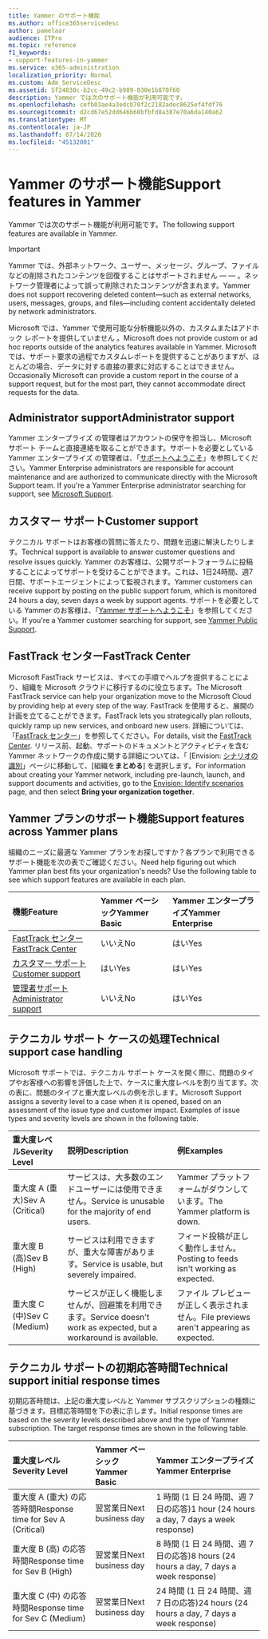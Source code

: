 ```yaml
---
title: Yammer のサポート機能
ms.author: office365servicedesc
author: pamelaar
audience: ITPro
ms.topic: reference
f1_keywords:
- support-features-in-yammer
ms.service: o365-administration
localization_priority: Normal
ms.custom: Adm_ServiceDesc
ms.assetid: 5f24830c-b2cc-49c2-b989-030e1b870f60
description: Yammer では次のサポート機能が利用可能です。
ms.openlocfilehash: cefb03ae4a3edcb70f2c2182adec8625ef4fdf76
ms.sourcegitcommit: d2cd67e52dd646b68bfbfd8a387e70a6da140a62
ms.translationtype: MT
ms.contentlocale: ja-JP
ms.lasthandoff: 07/14/2020
ms.locfileid: "45132001"
---
```

# <a name="support-features-in-yammer"></a><span data-ttu-id="c0f59-103">Yammer のサポート機能</span><span class="sxs-lookup"><span data-stu-id="c0f59-103">Support features in Yammer</span></span>

<span data-ttu-id="c0f59-104">Yammer では次のサポート機能が利用可能です。</span><span class="sxs-lookup"><span data-stu-id="c0f59-104">The following support features are available in Yammer.</span></span>
  
> [!IMPORTANT]
> <span data-ttu-id="c0f59-105">Yammer では、外部ネットワーク、ユーザー、メッセージ、グループ、ファイルなどの削除されたコンテンツを回復することはサポートされません &mdash; &mdash; 。ネットワーク管理者によって誤って削除されたコンテンツが含まれます。</span><span class="sxs-lookup"><span data-stu-id="c0f59-105">Yammer does not support recovering deleted content&mdash;such as external networks, users, messages, groups, and files&mdash;including content accidentally deleted by network administrators.</span></span>
>
> <span data-ttu-id="c0f59-106">Microsoft では、Yammer で使用可能な分析機能以外の、カスタムまたはアドホック レポートを提供していません 。</span><span class="sxs-lookup"><span data-stu-id="c0f59-106">Microsoft does not provide custom or ad hoc reports outside of the analytics features available in Yammer.</span></span> <span data-ttu-id="c0f59-107">Microsoft では、サポート要求の過程でカスタムレポートを提供することがありますが、ほとんどの場合、データに対する直接の要求に対応することはできません。</span><span class="sxs-lookup"><span data-stu-id="c0f59-107">Occasionally Microsoft can provide a custom report in the course of a support request, but for the most part, they cannot accommodate direct requests for the data.</span></span>

## <a name="administrator-support"></a><span data-ttu-id="c0f59-108">Administrator support</span><span class="sxs-lookup"><span data-stu-id="c0f59-108">Administrator support</span></span>

<span data-ttu-id="c0f59-p102">Yammer エンタープライズ の管理者はアカウントの保守を担当し、Microsoft サポート チームと直接連絡を取ることができます。サポートを必要としている Yammer エンタープライズ の管理者は、「[サポートへようこそ](https://go.microsoft.com/fwlink/p/?LinkId=330922)」を参照してください。</span><span class="sxs-lookup"><span data-stu-id="c0f59-p102">Yammer Enterprise administrators are responsible for account maintenance and are authorized to communicate directly with the Microsoft Support team. If you're a Yammer Enterprise administrator searching for support, see [Microsoft Support](https://go.microsoft.com/fwlink/p/?LinkId=330922).</span></span>

## <a name="customer-support"></a><span data-ttu-id="c0f59-111">カスタマー サポート</span><span class="sxs-lookup"><span data-stu-id="c0f59-111">Customer support</span></span>

<span data-ttu-id="c0f59-112">テクニカル サポートはお客様の質問に答えたり、問題を迅速に解決したりします。</span><span class="sxs-lookup"><span data-stu-id="c0f59-112">Technical support is available to answer customer questions and resolve issues quickly.</span></span> <span data-ttu-id="c0f59-113">Yammer のお客様は、公開サポートフォーラムに投稿することによってサポートを受けることができます。これは、1日24時間、週7日間、サポートエージェントによって監視されます。</span><span class="sxs-lookup"><span data-stu-id="c0f59-113">Yammer customers can receive support by posting on the public support forum, which is monitored 24 hours a day, seven days a week by support agents.</span></span> <span data-ttu-id="c0f59-114">サポートを必要としている Yammer のお客様は、「[Yammer サポートへようこそ](https://go.microsoft.com/fwlink/p/?LinkId=330921)」を参照してください。</span><span class="sxs-lookup"><span data-stu-id="c0f59-114">If you're a Yammer customer searching for support, see [Yammer Public Support](https://go.microsoft.com/fwlink/p/?LinkId=330921).</span></span>
   
## <a name="fasttrack-center"></a><span data-ttu-id="c0f59-115">FastTrack センター</span><span class="sxs-lookup"><span data-stu-id="c0f59-115">FastTrack Center</span></span>

<span data-ttu-id="c0f59-116">Microsoft FastTrack サービスは、すべての手順でヘルプを提供することにより、組織を Microsoft クラウドに移行するのに役立ちます。</span><span class="sxs-lookup"><span data-stu-id="c0f59-116">The Microsoft FastTrack service can help your organization move to the Microsoft Cloud by providing help at every step of the way.</span></span> <span data-ttu-id="c0f59-117">FastTrack を使用すると、展開の計画を立てることができます。</span><span class="sxs-lookup"><span data-stu-id="c0f59-117">FastTrack lets you strategically plan rollouts, quickly ramp up new services, and onboard new users.</span></span> <span data-ttu-id="c0f59-118">詳細については、「[FastTrack センター](https://go.microsoft.com/fwlink/?LinkID=518597&amp;clcid=0x409)」を参照してください。</span><span class="sxs-lookup"><span data-stu-id="c0f59-118">For details, visit the [FastTrack Center](https://go.microsoft.com/fwlink/?LinkID=518597&amp;clcid=0x409).</span></span> <span data-ttu-id="c0f59-119">リリース前、起動、サポートのドキュメントとアクティビティを含む Yammer ネットワークの作成に関する詳細については、「 [Envision: [シナリオの識別](https://fasttrack.microsoft.com/office/envision/identify-scenarios)」ページに移動して、[組織を**まとめる**] を選択します。</span><span class="sxs-lookup"><span data-stu-id="c0f59-119">For information about creating your Yammer network, including pre-launch, launch, and support documents and activities, go to the [Envision: Identify scenarios](https://fasttrack.microsoft.com/office/envision/identify-scenarios) page, and then select **Bring your organization together**.</span></span>

## <a name="support-features-across-yammer-plans"></a><span data-ttu-id="c0f59-120">Yammer プランのサポート機能</span><span class="sxs-lookup"><span data-stu-id="c0f59-120">Support features across Yammer plans</span></span>

<span data-ttu-id="c0f59-p105">組織のニーズに最適な Yammer プランをお探しですか？各プランで利用できるサポート機能を次の表でご確認ください。</span><span class="sxs-lookup"><span data-stu-id="c0f59-p105">Need help figuring out which Yammer plan best fits your organization's needs? Use the following table to see which support features are available in each plan.</span></span>
  
|<span data-ttu-id="c0f59-123">**機能**</span><span class="sxs-lookup"><span data-stu-id="c0f59-123">**Feature**</span></span>|<span data-ttu-id="c0f59-124">**Yammer ベーシック**</span><span class="sxs-lookup"><span data-stu-id="c0f59-124">**Yammer Basic**</span></span>|<span data-ttu-id="c0f59-125">**Yammer エンタープライズ**</span><span class="sxs-lookup"><span data-stu-id="c0f59-125">**Yammer Enterprise**</span></span>|
|:-----|:-----|:-----|
|[<span data-ttu-id="c0f59-126">FastTrack センター</span><span class="sxs-lookup"><span data-stu-id="c0f59-126">FastTrack Center</span></span>](https://go.microsoft.com/fwlink/?LinkID=518597&amp;clcid=0x409) <br/> |<span data-ttu-id="c0f59-127">いいえ</span><span class="sxs-lookup"><span data-stu-id="c0f59-127">No</span></span>  <br/> |<span data-ttu-id="c0f59-128">はい</span><span class="sxs-lookup"><span data-stu-id="c0f59-128">Yes</span></span>  <br/> |
|[<span data-ttu-id="c0f59-129">カスタマー サポート</span><span class="sxs-lookup"><span data-stu-id="c0f59-129">Customer support</span></span>](support-features-in-yammer.md#customer-support) <br/> |<span data-ttu-id="c0f59-130">はい</span><span class="sxs-lookup"><span data-stu-id="c0f59-130">Yes</span></span>  <br/> |<span data-ttu-id="c0f59-131">はい</span><span class="sxs-lookup"><span data-stu-id="c0f59-131">Yes</span></span>  <br/> |
|[<span data-ttu-id="c0f59-132">管理者サポート</span><span class="sxs-lookup"><span data-stu-id="c0f59-132">Administrator support</span></span>](support-features-in-yammer.md#administrator-support) <br/> |<span data-ttu-id="c0f59-133">いいえ</span><span class="sxs-lookup"><span data-stu-id="c0f59-133">No</span></span>  <br/> |<span data-ttu-id="c0f59-134">はい</span><span class="sxs-lookup"><span data-stu-id="c0f59-134">Yes</span></span>  <br/> |
 
## <a name="technical-support-case-handling"></a><span data-ttu-id="c0f59-135">テクニカル サポート ケースの処理</span><span class="sxs-lookup"><span data-stu-id="c0f59-135">Technical support case handling</span></span>

<span data-ttu-id="c0f59-p106">Microsoft サポートでは、テクニカル サポート ケースを開く際に、問題のタイプやお客様への影響を評価した上で、ケースに重大度レベルを割り当てます。次の表に、問題のタイプと重大度レベルの例を示します。</span><span class="sxs-lookup"><span data-stu-id="c0f59-p106">Microsoft Support assigns a severity level to a case when it is opened, based on an assessment of the issue type and customer impact. Examples of issue types and severity levels are shown in the following table.</span></span> 
  
|<span data-ttu-id="c0f59-138">**重大度レベル**</span><span class="sxs-lookup"><span data-stu-id="c0f59-138">**Severity Level**</span></span>|<span data-ttu-id="c0f59-139">**説明**</span><span class="sxs-lookup"><span data-stu-id="c0f59-139">**Description**</span></span>|<span data-ttu-id="c0f59-140">**例**</span><span class="sxs-lookup"><span data-stu-id="c0f59-140">**Examples**</span></span>|
|:-----|:-----|:-----|
|<span data-ttu-id="c0f59-141">重大度 A (重大)</span><span class="sxs-lookup"><span data-stu-id="c0f59-141">Sev A (Critical)</span></span>  <br/> |<span data-ttu-id="c0f59-142">サービスは、大多数のエンドユーザーには使用できません。</span><span class="sxs-lookup"><span data-stu-id="c0f59-142">Service is unusable for the majority of end users.</span></span>  <br/> |<span data-ttu-id="c0f59-143">Yammer プラットフォームがダウンしています。</span><span class="sxs-lookup"><span data-stu-id="c0f59-143">The Yammer platform is down.</span></span>  <br/> |
|<span data-ttu-id="c0f59-144">重大度 B (高)</span><span class="sxs-lookup"><span data-stu-id="c0f59-144">Sev B (High)</span></span>  <br/> |<span data-ttu-id="c0f59-145">サービスは利用できますが、重大な障害があります。</span><span class="sxs-lookup"><span data-stu-id="c0f59-145">Service is usable, but severely impaired.</span></span>  <br/> |<span data-ttu-id="c0f59-146">フィード投稿が正しく動作しません。</span><span class="sxs-lookup"><span data-stu-id="c0f59-146">Posting to feeds isn't working as expected.</span></span>  <br/> |
|<span data-ttu-id="c0f59-147">重大度 C (中)</span><span class="sxs-lookup"><span data-stu-id="c0f59-147">Sev C (Medium)</span></span>  <br/> |<span data-ttu-id="c0f59-148">サービスが正しく機能しませんが、回避策を利用できます。</span><span class="sxs-lookup"><span data-stu-id="c0f59-148">Service doesn't work as expected, but a workaround is available.</span></span>  <br/> |<span data-ttu-id="c0f59-149">ファイル プレビューが正しく表示されません。</span><span class="sxs-lookup"><span data-stu-id="c0f59-149">File previews aren't appearing as expected.</span></span>  <br/> |

## <a name="technical-support-initial-response-times"></a><span data-ttu-id="c0f59-150">テクニカル サポートの初期応答時間</span><span class="sxs-lookup"><span data-stu-id="c0f59-150">Technical support initial response times</span></span>

<span data-ttu-id="c0f59-p107">初期応答時間は、上記の重大度レベルと Yammer サブスクリプションの種類に基づきます。目標応答時間を下の表に示します。</span><span class="sxs-lookup"><span data-stu-id="c0f59-p107">Initial response times are based on the severity levels described above and the type of Yammer subscription. The target response times are shown in the following table.</span></span>
  
|<span data-ttu-id="c0f59-153">**重大度レベル**</span><span class="sxs-lookup"><span data-stu-id="c0f59-153">**Severity Level**</span></span>|<span data-ttu-id="c0f59-154">**Yammer ベーシック**</span><span class="sxs-lookup"><span data-stu-id="c0f59-154">**Yammer Basic**</span></span>|<span data-ttu-id="c0f59-155">**Yammer エンタープライズ**</span><span class="sxs-lookup"><span data-stu-id="c0f59-155">**Yammer Enterprise**</span></span>|
|:-----|:-----|:-----|
|<span data-ttu-id="c0f59-156">重大度 A (重大) の応答時間</span><span class="sxs-lookup"><span data-stu-id="c0f59-156">Response time for Sev A (Critical)</span></span>  <br/> |<span data-ttu-id="c0f59-157">翌営業日</span><span class="sxs-lookup"><span data-stu-id="c0f59-157">Next business day</span></span>  <br/> |<span data-ttu-id="c0f59-158">1 時間 (1 日 24 時間、週 7 日の応答)</span><span class="sxs-lookup"><span data-stu-id="c0f59-158">1 hour (24 hours a day, 7 days a week response)</span></span>  <br/> |
|<span data-ttu-id="c0f59-159">重大度 B (高) の応答時間</span><span class="sxs-lookup"><span data-stu-id="c0f59-159">Response time for Sev B (High)</span></span>  <br/> |<span data-ttu-id="c0f59-160">翌営業日</span><span class="sxs-lookup"><span data-stu-id="c0f59-160">Next business day</span></span>  <br/> |<span data-ttu-id="c0f59-161">8 時間 (1 日 24 時間、週 7 日の応答)</span><span class="sxs-lookup"><span data-stu-id="c0f59-161">8 hours (24 hours a day, 7 days a week response)</span></span>  <br/> |
|<span data-ttu-id="c0f59-162">重大度 C (中) の応答時間</span><span class="sxs-lookup"><span data-stu-id="c0f59-162">Response time for Sev C (Medium)</span></span>  <br/> |<span data-ttu-id="c0f59-163">翌営業日</span><span class="sxs-lookup"><span data-stu-id="c0f59-163">Next business day</span></span>  <br/> |<span data-ttu-id="c0f59-164">24 時間 (1 日 24 時間、週 7 日の応答)</span><span class="sxs-lookup"><span data-stu-id="c0f59-164">24 hours (24 hours a day, 7 days a week response)</span></span>  <br/> |
